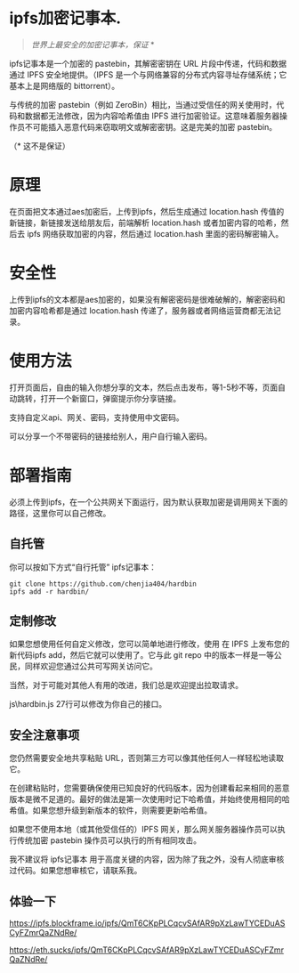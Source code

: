 # ipfs加密记事本.

> *世界上最安全的加密记事本，保证* *

ipfs记事本是一个加密的 pastebin，其解密密钥在 URL 片段中传递，代码和数据通过 IPFS 安全地提供。（IPFS 是一个与网络兼容的分布式内容寻址存储系统；它基本上是网络版的 bittorrent）。

与传统的加密 pastebin（例如 ZeroBin）相比，当通过受信任的网关使用时，代码和数据都无法修改，因为内容哈希值由 IPFS 进行加密验证。这意味着服务器操作员不可能插入恶意代码来窃取明文或解密密钥。这是完美的加密 pastebin。

（* 这不是保证）

# 原理

在页面把文本通过aes加密后，上传到ipfs，然后生成通过  location.hash 传值的新链接，新链接发送给朋友后，前端解析 location.hash 或者加密内容的哈希，然后去 ipfs 网络获取加密的内容，然后通过 location.hash 里面的密码解密输入。

# 安全性

上传到ipfs的文本都是aes加密的，如果没有解密密码是很难破解的，解密密码和加密内容哈希都是通过 location.hash 传递了，服务器或者网络运营商都无法记录。

# 使用方法

打开页面后，自由的输入你想分享的文本，然后点击发布，等1-5秒不等，页面自动跳转，打开一个新窗口，弹窗提示你分享链接。

支持自定义api、网关、密码，支持使用中文密码。

可以分享一个不带密码的链接给别人，用户自行输入密码。

# 部署指南

必须上传到ipfs，在一个公共网关下面运行，因为默认获取加密是调用网关下面的路径，这里你可以自己修改。


## 自托管

你可以按如下方式“自行托管” ipfs记事本：

    git clone https://github.com/chenjia404/hardbin
    ipfs add -r hardbin/

## 定制修改

如果您想使用任何自定义修改，您可以简单地进行修改，使用 在 IPFS 上发布您的新代码ipfs add，然后它就可以使用了。它与此 git repo 中的版本一样是一等公民，同样欢迎您通过公共可写网关访问它。

当然，对于可能对其他人有用的改进，我们总是欢迎提出拉取请求。

js\hardbin.js 27行可以修改为你自己的接口。

## 安全注意事项

您仍然需要安全地共享粘贴 URL，否则第三方可以像其他任何人一样轻松地读取它。

在创建粘贴时，您需要确保使用已知良好的代码版本，因为创建看起来相同的恶意版本是微不足道的。最好的做法是第一次使用时记下哈希值，并始终使用相同的哈希值。如果您想升级到新版本的软件，则需要更新哈希值。

如果您不使用本地（或其他受信任的）IPFS 网关，那么网关服务器操作员可以执行传统加密 pastebin 操作员可以执行的所有相同攻击。

我不建议将 ipfs记事本 用于高度关键的内容，因为除了我之外，没有人彻底审核过代码。如果您想审核它，请联系我。

## 体验一下

https://ipfs.blockframe.io/ipfs/QmT6CKpPLCqcvSAfAR9pXzLawTYCEDuASCyFZmrQaZNdRe/

https://eth.sucks/ipfs/QmT6CKpPLCqcvSAfAR9pXzLawTYCEDuASCyFZmrQaZNdRe/
